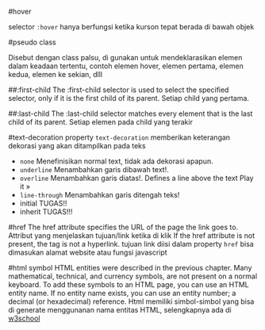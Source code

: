 #hover

selector `:hover` hanya berfungsi ketika kurson tepat berada di bawah objek

#pseudo class

Disebut dengan class palsu, di gunakan untuk mendeklarasikan elemen dalam keadaan tertentu, contoh elemen hover,  elemen pertama, elemen kedua, elemen ke sekian, dlll

##:first-child
The :first-child selector is used to select the specified selector, only if it is the first child of its parent.
Setiap child yang pertama.

##:last-child
The :last-child selector matches every element that is the last child of its parent.
Setiap elemen pada child yang terakir

#text-decoration
property `text-decoration` memberikan keterangan dekorasi yang akan ditampilkan pada teks

- `none` Menefinisikan normal text, tidak ada dekorasi apapun.
- `underline` Menambahkan garis dibawah text!.
- `overline` Menambahkan garis diatas!.  Defines a line above the text Play it »
- `line-through` Menambahkan garis ditengah teks! 
- initial TUGAS!!
- inherit TUGAS!!!

#href 
The href attribute specifies the URL of the page the link goes to.
Attribut yang menjelaskan tujuan/link ketika di klik
If the href attribute is not present, the <a> tag is not a hyperlink.
tujuan link diisi dalam property `href` bisa dimasukan alamat website atau fungsi javascript

#html symbol
HTML entities were described in the previous chapter.
Many mathematical, technical, and currency symbols, are not present on a normal keyboard.
To add these symbols to an HTML page, you can use an HTML entity name.
If no entity name exists, you can use an entity number; a decimal (or hexadecimal) reference.
Html memiliki simbol-simbol yang bisa di generate menggunanan nama entitas HTML, selengkapnya ada di <a href="http://www.w3schools.com/html/html_symbols.asp">w3school</a>

